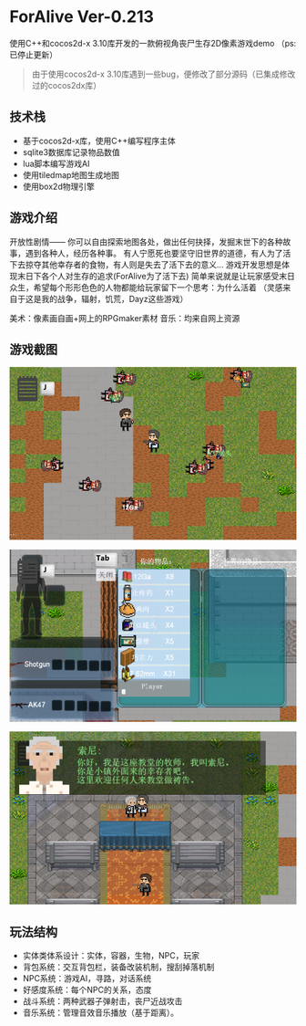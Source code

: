 # ForAlive Ver-0.213
使用C++和cocos2d-x 3.10库开发的一款俯视角丧尸生存2D像素游戏demo
（ps:已停止更新）

> 由于使用cocos2d-x 3.10库遇到一些bug，便修改了部分源码（已集成修改过的cocos2dx库）
> 
## 技术栈
- 基于cocos2d-x库，使用C++编写程序主体
- sqlite3数据库记录物品数值
- lua脚本编写游戏AI
- 使用tiledmap地图生成地图
- 使用box2d物理引擎

## 游戏介绍
开放性剧情——
你可以自由探索地图各处，做出任何抉择，发掘末世下的各种故事，遇到各种人，经历各种事。
有人宁愿死也要坚守旧世界的道德，有人为了活下去掠夺其他幸存者的食物，有人则是失去了活下去的意义...
游戏开发思想是体现末日下各个人对生存的追求(ForAlive为了活下去)
简单来说就是让玩家感受末日众生，希望每个形形色色的人物都能给玩家留下一个思考：为什么活着
（灵感来自于这是我的战争，辐射，饥荒，Dayz这些游戏）

美术：像素画自画+网上的RPGmaker素材
音乐：均来自网上资源

## 游戏截图

![](https://github.com/KillerAery/ForAlive/blob/master/MarkDown_Image/%20(2).jpg)

![](https://github.com/KillerAery/ForAlive/blob/master/MarkDown_Image/%20(3).jpg)

![](https://github.com/KillerAery/ForAlive/blob/master/MarkDown_Image/%20(1).jpg)

## 玩法结构
- 实体类体系设计：实体，容器，生物，NPC，玩家
- 背包系统：交互背包栏，装备改装机制，搜刮掉落机制
- NPC系统：游戏AI，寻路，对话系统
- 好感度系统：每个NPC的关系，态度
- 战斗系统：两种武器子弹射击，丧尸近战攻击
- 音乐系统：管理音效音乐播放（基于距离）。
